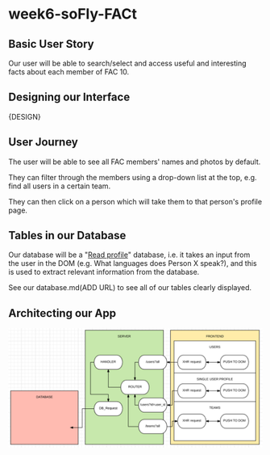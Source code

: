 # week6-soFly-FACt

## Basic User Story

Our user will be able to search/select and access useful and interesting facts about each member of FAC 10.

## Designing our Interface

{DESIGN}

## User Journey

The user will be able to see all FAC members' names and photos by default.

They can filter through the members using a drop-down list at the top, e.g. find all users in a certain team.

They can then click on a person which will take them to that person's profile page.

## Tables in our Database

Our database will be a "[Read profile](http://help.boomi.com/atomsphere/GUID-B15E86E2-A76A-435E-A3F5-F810075192F8.html)" database, i.e. it takes an input from the user in the DOM (e.g. What languages does Person X speak?), and this is used to extract relevant information from the database.

See our database.md(ADD URL) to see all of our tables clearly displayed.

## Architecting our App

![App architecture](./arch.png)

